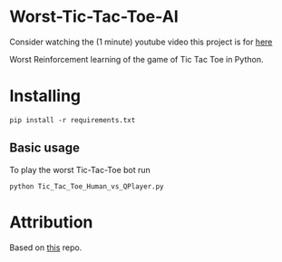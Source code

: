 # Worst-Tic-Tac-Toe-AI

Consider watching the (1 minute) youtube video this project is for [here](https://youtu.be/EIc67lIEexw)

Worst Reinforcement learning of the game of Tic Tac Toe in Python.

# Installing
```
pip install -r requirements.txt
```

## Basic usage
To play the worst Tic-Tac-Toe bot run

```
python Tic_Tac_Toe_Human_vs_QPlayer.py
```

# Attribution

Based on [this](https://github.com/khpeek/Q-learning-Tic-Tac-Toe) repo.
